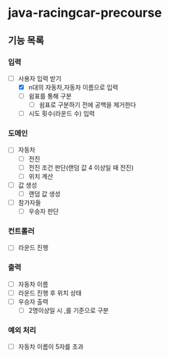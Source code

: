 # java-racingcar-precourse

## 기능 목록

### 입력

- [ ] 사용자 입력 받기
    - [x] n대의 자동차,자동차 이름으로 입력
    - [ ] 쉼표를 통해 구분
        - [ ] 쉼표로 구분하기 전에 공백을 제거한다
    - [ ] 시도 횟수(라운드 수) 입력

### 도메인

- [ ] 자동차
    - [ ] 전진
    - [ ] 전진 조건 판단(랜덤 값 4 이상일 때 전진)
    - [ ] 위치 계산
- [ ] 값 생성
    - [ ] 랜덤 값 생성
- [ ] 참가자들
    - [ ] 우승자 판단

### 컨트롤러

- [ ] 라운드 진행

### 출력

- [ ] 자동차 이름
- [ ] 라운드 진행 후 위치 상태
- [ ] 우승자 출력
    - [ ] 2명이상일 시 ,를 기준으로 구분

### 예외 처리

- [ ] 자동차 이름이 5자를 초과
